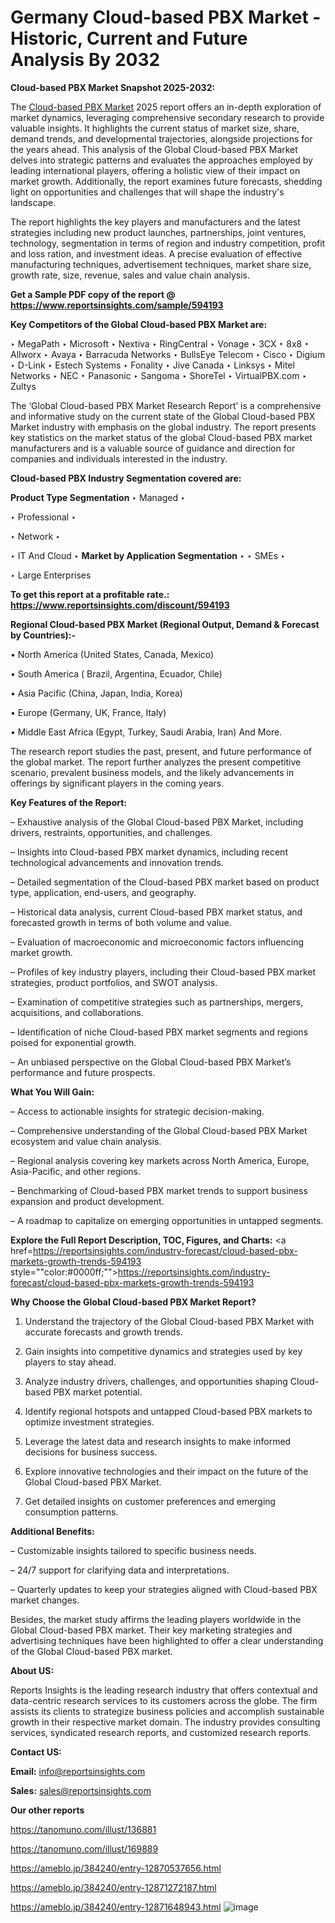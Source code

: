 # Germany Cloud-based PBX Market - Historic, Current and Future Analysis By 2032

<strong>Cloud-based PBX Market Snapshot 2025-2032:</strong>

The <a href=https://www.reportsinsights.com/sample/594193>Cloud-based PBX Market</a> 2025 report offers an in-depth exploration of market dynamics, leveraging comprehensive secondary research to provide valuable insights. It highlights the current status of market size, share, demand trends, and developmental trajectories, alongside projections for the years ahead. This analysis of the Global Cloud-based PBX Market delves into strategic patterns and evaluates the approaches employed by leading international players, offering a holistic view of their impact on market growth. Additionally, the report examines future forecasts, shedding light on opportunities and challenges that will shape the industry's landscape.

The report highlights the key players and manufacturers and the latest strategies including new product launches, partnerships, joint ventures, technology, segmentation in terms of region and industry competition, profit and loss ration, and investment ideas. A precise evaluation of effective manufacturing techniques, advertisement techniques, market share size, growth rate, size, revenue, sales and value chain analysis.

<strong>Get a Sample PDF copy of the report @ <a href=https://www.reportsinsights.com/sample/594193 style=color:#0000ff;>https://www.reportsinsights.com/sample/594193</a></strong>

<strong>Key Competitors of the Global Cloud-based PBX Market are:</strong>

‣ MegaPath
‣ Microsoft
‣ Nextiva
‣ RingCentral
‣ Vonage
‣ 3CX
‣ 8x8
‣ Allworx
‣ Avaya
‣ Barracuda Networks
‣ BullsEye Telecom
‣ Cisco
‣ Digium
‣ D-Link
‣ Estech Systems
‣ Fonality
‣ Jive Canada
‣ Linksys
‣ Mitel Networks
‣ NEC
‣ Panasonic
‣ Sangoma
‣ ShoreTel
‣ VirtualPBX.com
‣ Zultys

The ‘Global Cloud-based PBX Market Research Report’ is a comprehensive and informative study on the current state of the Global Cloud-based PBX Market industry with emphasis on the global industry. The report presents key statistics on the market status of the global Cloud-based PBX market manufacturers and is a valuable source of guidance and direction for companies and individuals interested in the industry.

<strong>Cloud-based PBX Industry Segmentation covered are:</strong>

<strong>Product Type Segmentation</strong>
‣
Managed
‣ 

‣ Professional
‣ 

‣ Network
‣ 

‣ IT And Cloud
‣ 
<strong>Market by Application Segmentation</strong>
‣
‣  SMEs
‣ 

‣ Large Enterprises

<strong>To get this report at a profitable rate.: <a href=https://www.reportsinsights.com/discount/594193 style=color:#0000ff;>https://www.reportsinsights.com/discount/594193</a></strong>

<strong>Regional Cloud-based PBX Market (Regional Output, Demand &amp; Forecast by Countries):-</strong>

• North America (United States, Canada, Mexico)

• South America ( Brazil, Argentina, Ecuador, Chile)

• Asia Pacific (China, Japan, India, Korea)

• Europe (Germany, UK, France, Italy)

• Middle East Africa (Egypt, Turkey, Saudi Arabia, Iran) And More.

The research report studies the past, present, and future performance of the global market. The report further analyzes the present competitive scenario, prevalent business models, and the likely advancements in offerings by significant players in the coming years.

<strong>Key Features of the Report:</strong>

– Exhaustive analysis of the Global Cloud-based PBX Market, including drivers, restraints, opportunities, and challenges.

– Insights into Cloud-based PBX market dynamics, including recent technological advancements and innovation trends.

– Detailed segmentation of the Cloud-based PBX market based on product type, application, end-users, and geography.

– Historical data analysis, current Cloud-based PBX market status, and forecasted growth in terms of both volume and value.

– Evaluation of macroeconomic and microeconomic factors influencing market growth.

– Profiles of key industry players, including their Cloud-based PBX market strategies, product portfolios, and SWOT analysis.

– Examination of competitive strategies such as partnerships, mergers, acquisitions, and collaborations.

– Identification of niche Cloud-based PBX market segments and regions poised for exponential growth.

– An unbiased perspective on the Global Cloud-based PBX Market’s performance and future prospects.

<strong>What You Will Gain:</strong>

– Access to actionable insights for strategic decision-making.

– Comprehensive understanding of the Global Cloud-based PBX Market ecosystem and value chain analysis.

– Regional analysis covering key markets across North America, Europe, Asia-Pacific, and other regions.

– Benchmarking of Cloud-based PBX market trends to support business expansion and product development.

– A roadmap to capitalize on emerging opportunities in untapped segments.

<strong>Explore the Full Report Description, TOC, Figures, and Charts:</strong>
<a href=https://reportsinsights.com/industry-forecast/cloud-based-pbx-markets-growth-trends-594193 style=""color:#0000ff;"">https://reportsinsights.com/industry-forecast/cloud-based-pbx-markets-growth-trends-594193</a>

<strong>Why Choose the Global Cloud-based PBX Market Report?</strong>

1. Understand the trajectory of the Global Cloud-based PBX Market with accurate forecasts and growth trends.

2. Gain insights into competitive dynamics and strategies used by key players to stay ahead.

3. Analyze industry drivers, challenges, and opportunities shaping Cloud-based PBX market potential.

4. Identify regional hotspots and untapped Cloud-based PBX markets to optimize investment strategies.

5. Leverage the latest data and research insights to make informed decisions for business success.

6. Explore innovative technologies and their impact on the future of the Global Cloud-based PBX Market.

7. Get detailed insights on customer preferences and emerging consumption patterns.

<strong>Additional Benefits:</strong>

– Customizable insights tailored to specific business needs.

– 24/7 support for clarifying data and interpretations.

– Quarterly updates to keep your strategies aligned with Cloud-based PBX market changes.

Besides, the market study affirms the leading players worldwide in the Global Cloud-based PBX market. Their key marketing strategies and advertising techniques have been highlighted to offer a clear understanding of the Global Cloud-based PBX market.

<strong><strong>About US</strong>:</strong>

Reports Insights is the leading research industry that offers contextual and data-centric research services to its customers across the globe. The firm assists its clients to strategize business policies and accomplish sustainable growth in their respective market domain. The industry provides consulting services, syndicated research reports, and customized research reports.

<strong>Contact US:</strong>

<p class=><b>Email:</b> <a href=mailto:info@reportsinsights.com>info@reportsinsights.com</a></p>
<p class=><b>Sales:</b> <a href=mailto:sales@reportsinsights.com>sales@reportsinsights.com</a></p>

<strong>Our other reports</strong>

<a href=https://tanomuno.com/illust/136881>https://tanomuno.com/illust/136881</a>

<a href=https://tanomuno.com/illust/169889>https://tanomuno.com/illust/169889</a>

<a href=https://ameblo.jp/384240/entry-12870537656.html>https://ameblo.jp/384240/entry-12870537656.html</a>

<a href=https://ameblo.jp/384240/entry-12871272187.html>https://ameblo.jp/384240/entry-12871272187.html</a>

<a href=https://ameblo.jp/384240/entry-12871648943.html>https://ameblo.jp/384240/entry-12871648943.html</a>
![image](https://github.com/user-attachments/assets/eca4f923-76a5-402c-9b11-ca496b7e6810)
